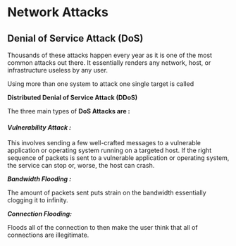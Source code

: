 # Network Attacks

## Denial of Service Attack \(DoS\)

Thousands of these attacks happen every year as it is one of the most common attacks out there. It essentially renders any network, host, or infrastructure useless by any user.

Using more than one system to attack one single target is called

**Distributed Denial of Service Attack \(DDoS\)**

The three main types of **DoS Attacks are :**

#### _Vulnerability Attack :_ 

This involves sending a few well-crafted messages to a vulnerable application or operating system running on a targeted host. If the right sequence of packets is sent to a vulnerable application or operating system, the service can stop or, worse, the host can crash.

_**Bandwidth Flooding :**_ 

The amount of packets sent puts strain on the bandwidth essentially clogging it to infinity.

_**Connection Flooding:**_

Floods all of the connection to then make the user think that all of connections are illegitimate. 

## 



